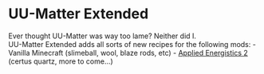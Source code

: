 # UU-Matter Extended

Ever thought UU-Matter was way too lame? Neither did I.  
UU-Matter Extended adds all sorts of new recipes for the following mods:
    - Vanilla Minecraft (slimeball, wool, blaze rods, etc)
    - [Applied Energistics 2](https://appliedenergistics.github.io/) (certus quartz, more to come...)
